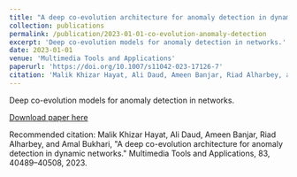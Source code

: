 ```yaml
---
title: "A deep co-evolution architecture for anomaly detection in dynamic networks"
collection: publications
permalink: /publication/2023-01-01-co-evolution-anomaly-detection
excerpt: 'Deep co-evolution models for anomaly detection in networks.'
date: 2023-01-01
venue: 'Multimedia Tools and Applications'
paperurl: 'https://doi.org/10.1007/s11042-023-17126-7'
citation: 'Malik Khizar Hayat, Ali Daud, Ameen Banjar, Riad Alharbey, and Amal Bukhari, &quot;A deep co-evolution architecture for anomaly detection in dynamic networks.&quot; Multimedia Tools and Applications, 83, 40489–40508, 2023.'
---
```

Deep co-evolution models for anomaly detection in networks.

[Download paper here](https://doi.org/10.1007/s11042-023-17126-7)

Recommended citation: Malik Khizar Hayat, Ali Daud, Ameen Banjar, Riad Alharbey, and Amal Bukhari, "A deep co-evolution architecture for anomaly detection in dynamic networks." Multimedia Tools and Applications, 83, 40489–40508, 2023.